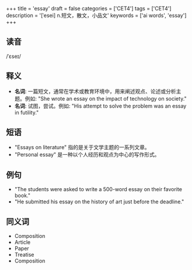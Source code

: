 +++
title = 'essay'
draft = false
categories = ['CET4']
tags = ['CET4']
description = '[ˈesei] n.短文，散文，小品文'
keywords = ['ai words', 'essay']
+++

## 读音
/ˈɛseɪ/

## 释义
- **名词**: 一篇短文，通常在学术或教育环境中，用来阐述观点、论述或分析主题。例如: "She wrote an essay on the impact of technology on society."
- **名词**: 试图，尝试。例如: "His attempt to solve the problem was an essay in futility."

## 短语
- "Essays on literature" 指的是关于文学主题的一系列文章。
- "Personal essay" 是一种以个人经历和观点为中心的写作形式。

## 例句
- "The students were asked to write a 500-word essay on their favorite book."
- "He submitted his essay on the history of art just before the deadline."

## 同义词
- Composition
- Article
- Paper
- Treatise
- Composition

